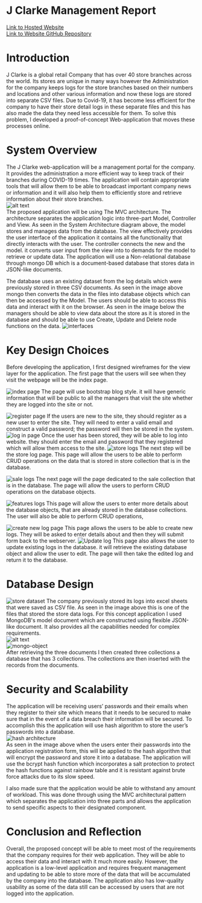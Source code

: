 # J Clarke Management Report
[Link to Hosted Website](https://dry-journey-02805.herokuapp.com/) <br>
[Link to Website GitHub Repository](https://github.com/manopanashe/assignment) <br>

# Introduction
J Clarke is a global retail Company that has over 40 store branches across the world. Its stores are unique in many ways however the Administration for the company keeps logs for the store branches based on their numbers and locations and other various information and now these logs are stored into separate CSV files. Due to Covid-19, it has become less efficient for the company to have their store detail logs in these separate files and this has also made the data they need  less accessible for them. To solve this problem, I developed a proof-of-concept Web-application that moves these processes online. 
# System Overview
The J Clarke web-application will be a management portal for the company. It provides the administration a more efficient way to keep track of their branches during COVID-19 times. The application will contain appropriate tools that will allow them to be able to broadcast important company news or information and it will also help them to efficiently store and retrieve information about their store branches. <br>
![alt text](/public/System-diagram.png) <br>
The proposed application will be using The MVC architecture. The architecture separates the application logic into three-part Model, Controller and View. As seen in the System Architecture diagram above, the model stores and manages data from the database. The view effectively provides the user interface of the application it contains all the functionality that directly interacts with the user. The controller connects the new and the model. it converts user input from the view  into to demands for the model to  retrieve or update data. The application will use a Non-relational database through mongo DB which is a document-based database that stores data in JSON-like documents.  <br>

The database uses an existing dataset from the log details  which were previously stored in three CSV documents. As seen in the image above mongo then converts the data in the files into database objects which can then be accessed by the Model. The users should be able to access this data and interact with it on the browser. As seen in the image below the managers should be able to view data about the store as it is stored in the database and should be able to use Create, Update and Delete node functions on the data. 
![interfaces](assignment/public/interfaces.png)

# Key Design Choices
Before developing the application, I first designed wireframes for the view layer for the application. The first page that the users will see when they visit the webpage will be the index page. 

![index page](/public/index-ejs.png)
The page will use bootstrap blog style. it will have generic information that will be public to all the managers that visit the site whether they are logged into the site or not. 

![register page](/public/sign-up.png)
If the users are new to the site, they should register as a new user to enter the site. They will need to enter a valid email and construct a valid password; the password will then be stored in the system. 
![log in page](/public/log-in.png)
Once the user has been stored, they will be able to log into website. they should enter the email and password that they registered which will allow them access to the site. 
![store logs](/public/store-logs-page.png)
The next step will be the store log page. This page will allow the users to be able to perform CRUD operations on the data that is stored in store collection that is in the database.

![sale logs](/public/sale-logs-page.png)
The next page will the page dedicated to the sale collection that is in the database. The page will allow the users to perform CRUD operations on the database objects. 

![features logs](/public/weekly-store-logs-page.png)
This page will allow the users to enter more details about the database objects, that are already stored in the database collections. The user will also be able to perform CRUD operations, 

![create new log page ](/public/create-log.png)
This page allows the users to be able to create new logs. They will be asked to enter details about and then they will submit form back to the webserver. 
![Update log](/public/update-log.png)
This page also allows the user to update existing logs in the database. it will retrieve the existing database object and allow the user to edit. The page will then take the edited log and return it to the database. 

# Database Design
![store dataset](/public/store-dataset.png)
The company previously stored its logs into excel sheets that were saved as CSV file. As seen in the image above this is one of the files that stored the store data logs. For this concept application I used MongoDB's model document which  are constructed using flexible JSON-like document. It also provides all the capabilities needed for complex requirements. <br>
![alt text](/public/mongo.png)<br>
![mongo-object](/public/mongo-object.png)<br>
After retrieving the three documents I then created three collections a database that has 3 collections. The collections are then inserted with the records from the documents.  

# Security and Scalability
The application will be receiving  users’ passwords and their emails when they register to their site which means that it needs to be secured to make sure that in the event of a data breach their information will be secured. To accomplish this the application will use hash algorithm to store the user’s passwords into a database. <br>
![hash architecture](/public/hash-algorithim.png)<br>
As seen in the image above when the users enter their passwords into the application registration form, this will be applied to the hash algorithm that will encrypt the password and store it into a database. The application will use the bcrypt hash function which incorporates a salt protection to protect the hash functions against rainbow table and it is resistant against brute force attacks due to its slow speed. <br>
 
I also made sure that the application would be able to withstand any amount of  workload. This was done through using the MVC architectural pattern which separates the application into three parts and allows the application to send specific aspects to their designated component. 

# Conclusion and Reflection
Overall, the proposed concept will be able to meet most of the requirements that the company requires for their web application. They will be able to access their data and interact with it much more easily. However, the application is a low-level application and requires frequent management and updating to be able to store more of the data that will be accumulated by the company into the database. The application also has low-quality usability as some of the data still can be accessed by users that are not logged into the application. 

